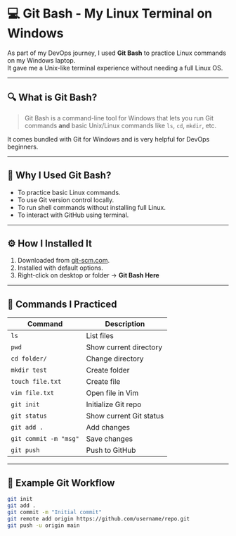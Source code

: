 # 💻 Git Bash - My Linux Terminal on Windows

As part of my DevOps journey, I used **Git Bash** to practice Linux commands on my Windows laptop.  
It gave me a Unix-like terminal experience without needing a full Linux OS.

---

## 🔍 What is Git Bash?

> Git Bash is a command-line tool for Windows that lets you run Git commands **and** basic Unix/Linux commands like `ls`, `cd`, `mkdir`, etc.

It comes bundled with Git for Windows and is very helpful for DevOps beginners.

---

## 🚀 Why I Used Git Bash?

- To practice basic Linux commands.
- To use Git version control locally.
- To run shell commands without installing full Linux.
- To interact with GitHub using terminal.

---

## ⚙️ How I Installed It

1. Downloaded from [git-scm.com](https://git-scm.com/).
2. Installed with default options.
3. Right-click on desktop or folder → **Git Bash Here**

---

## 🧠 Commands I Practiced

| Command | Description |
|---------|-------------|
| `ls` | List files |
| `pwd` | Show current directory |
| `cd folder/` | Change directory |
| `mkdir test` | Create folder |
| `touch file.txt` | Create file |
| `vim file.txt` | Open file in Vim |
| `git init` | Initialize Git repo |
| `git status` | Show current Git status |
| `git add .` | Add changes |
| `git commit -m "msg"` | Save changes |
| `git push` | Push to GitHub |

---

## 🔁 Example Git Workflow

```bash
git init
git add .
git commit -m "Initial commit"
git remote add origin https://github.com/username/repo.git
git push -u origin main

